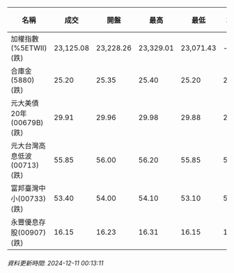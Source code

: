 | 名稱 | 成交 | 開盤 | 最高 | 最低 | 均價 | 成交金額(億) | 昨收 | 漲跌幅 | 漲跌 | 總量 | 昨量 | 振幅 |
| -------- | -------- | -------- | -------- |-------- | -------- | -------- |-------- |-------- |-------- | -------- | -------- |-------- |
|加權指數(%5ETWII) (跌)|23,125.08|23,228.26|23,329.01|23,071.43|-|3,435.89|23,273.25|0.64%|148.17|6,727,819|0|1.11%|
|合庫金(5880) (跌)|25.20|25.35|25.40|25.20|25.26|1.81|25.30|0.40%|0.10|7,151|6,708|0.79%|
|元大美債20年(00679B) (跌)|29.91|29.96|29.98|29.88|29.92|12.66|30.19|0.93%|0.28|42,295|58,346|0.33%|
|元大台灣高息低波(00713) (跌)|55.85|56.00|56.20|55.85|55.98|8.07|55.90|0.09%|0.05|14,415|12,587|0.63%|
|富邦臺灣中小(00733) (跌)|53.40|54.00|54.10|53.10|53.37|0.346|53.90|0.93%|0.50|649|942|1.86%|
|永豐優息存股(00907) (跌)|16.15|16.23|16.31|16.15|16.22|0.445|16.23|0.49%|0.08|2,743|6,303|0.99%|
###### 資料更新時間: 2024-12-11 00:13:11